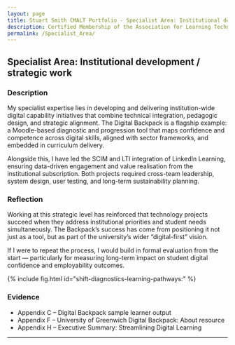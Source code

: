 ```yaml
---
layout: page
title: Stuart Smith CMALT Portfolio - Specialist Area: Institutional development / strategic work
description: Certified Membership of the Association for Learning Technology (CMALT) portfolio of Stuart Smith, MSc, BA (Hons).
permalink: /Specialist_Area/
---
```

## Specialist Area: Institutional development / strategic work

### Description

My specialist expertise lies in developing and delivering institution-wide digital capability initiatives that combine technical integration, pedagogic design, and strategic alignment. The Digital Backpack is a flagship example: a Moodle-based diagnostic and progression tool that maps confidence and competence across digital skills, aligned with sector frameworks, and embedded in curriculum delivery.

Alongside this, I have led the SCIM and LTI integration of LinkedIn Learning, ensuring data-driven engagement and value realisation from the institutional subscription. Both projects required cross-team leadership, system design, user testing, and long-term sustainability planning.

### Reflection

Working at this strategic level has reinforced that technology projects succeed when they address institutional priorities and student needs simultaneously. The Backpack’s success has come from positioning it not just as a tool, but as part of the university’s wider “digital-first” vision.

If I were to repeat the process, I would build in formal evaluation from the start — particularly for measuring long-term impact on student digital confidence and employability outcomes.

{% include fig.html id="shift-diagnostics-learning-pathways:" %}

### Evidence

- Appendix C – Digital Backpack sample learner output
- Appendix F – University of Greenwich Digital Backpack: About resource
- Appendix H – Executive Summary: Streamlining Digital Learning

---
